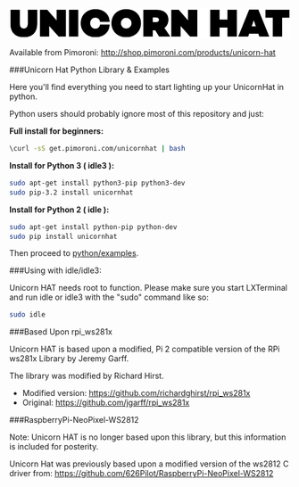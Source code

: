 ![Unicorn HAT](unicorn-hat-logo.png)

Available from Pimoroni: http://shop.pimoroni.com/products/unicorn-hat

###Unicorn Hat Python Library & Examples

Here you'll find everything you need to start lighting up your UnicornHat in python.

Python users should probably ignore most of this repository and just:

**Full install for beginners:**

```bash
\curl -sS get.pimoroni.com/unicornhat | bash
```

**Install for Python 3 ( idle3 ):**

```bash
sudo apt-get install python3-pip python3-dev
sudo pip-3.2 install unicornhat
```

**Install for Python 2 ( idle ):**

```bash
sudo apt-get install python-pip python-dev
sudo pip install unicornhat
```

Then proceed to [python/examples](python/examples).

###Using with idle/idle3:

Unicorn HAT needs root to function. Please make sure you start LXTerminal and run idle or idle3 with the "sudo" command like so:

```bash
sudo idle
```

###Based Upon rpi_ws281x

Unicorn HAT is based upon a modified, Pi 2 compatible version of the RPi ws281x Library by Jeremy Garff.

The library was modified by Richard Hirst.

* Modified version: https://github.com/richardghirst/rpi_ws281x
* Original: https://github.com/jgarff/rpi_ws281x

###RaspberryPi-NeoPixel-WS2812

Note: Unicorn HAT is no longer based upon this library, but this information is included for posterity.

Unicorn Hat was previously based upon a modified version of the ws2812 C driver from: https://github.com/626Pilot/RaspberryPi-NeoPixel-WS2812
